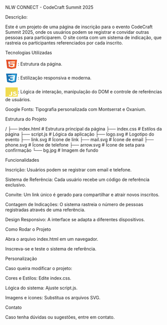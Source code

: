 NLW CONNECT - CodeCraft Summit 2025




Descrição:

Este é um projeto de uma página de inscrição para o evento CodeCraft Summit 2025, onde os usuários podem se registrar e convidar outras pessoas para participarem. O site conta com um sistema de indicação, que rastreia os participantes referenciados por cada inscrito.

Tecnologias Utilizadas

 <img align="center" alt="HTML5" height="30" width="40" src="https://raw.githubusercontent.com/devicons/devicon/master/icons/html5/html5-original.svg">: Estrutura da página.

  <img align="center" alt="CSS3" height="30" width="40" src="https://raw.githubusercontent.com/devicons/devicon/master/icons/css3/css3-original.svg">: Estilização responsiva e moderna.

  <img align="center" alt="JavaScript" height="30" width="40" src="https://raw.githubusercontent.com/devicons/devicon/master/icons/javascript/javascript-plain.svg">: Lógica de interação, manipulação do DOM e controle de referências de usuários.

Google Fonts: Tipografia personalizada com Montserrat e Oxanium.

Estrutura do Projeto

/
├── index.html   # Estrutura principal da página
├── index.css    # Estilos da página
├── script.js    # Lógica da aplicação
├── logo.svg     # Logotipo do evento
├── link.svg     # Ícone de link
├── mail.svg     # Ícone de email
├── phone.svg    # Ícone de telefone
├── arrow.svg    # Ícone de seta para confirmação
└── bg.jpg       # Imagem de fundo

Funcionalidades

Inscrição: Usuários podem se registrar com email e telefone.

Sistema de Referência: Cada usuário recebe um código de referência exclusivo.

Convite: Um link único é gerado para compartilhar e atrair novos inscritos.

Contagem de Indicações: O sistema rastreia o número de pessoas registradas através de uma referência.

Design Responsivo: A interface se adapta a diferentes dispositivos.

Como Rodar o Projeto

Abra o arquivo index.html em um navegador.

Inscreva-se e teste o sistema de referência.

Personalização

Caso queira modificar o projeto:

Cores e Estilos: Edite index.css.

Lógica do sistema: Ajuste script.js.

Imagens e ícones: Substitua os arquivos SVG.

Contato

Caso tenha dúvidas ou sugestões, entre em contato.


